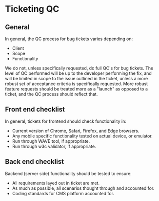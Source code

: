 # Ticketing QC

## General

In general, the QC process for bug tickets varies depending on:

- Client
- Scope
- Functionality

We do not, unless specifically requested, do full QC's for bug tickets. The level of QC performed will be up to the developer performing the fix, and will be limited in scope to the issue outlined in the ticket, unless a more robust set of acceptance criteria is specifically requested. More robust feature requests should be treated more as a "launch" as opposed to a ticket, and the QC process should reflect that.

## Front end checklist

In general, tickets for frontend should check functionality in:

- Current version of Chrome, Safari, Firefox, and Edge browsers.
- Any mobile specific functionality tested on actual device, or emulator.
- Run through WAVE tool, if appropriate.
- Run through w3c validator, if appropriate.

## Back end checklist

Backend (server side) functionality should be tested to ensure:

- All requirements layed out in ticket are met.
- As much as possible, all scenarios thought through and accounted for.
- Coding standards for CMS platform accounted for.

